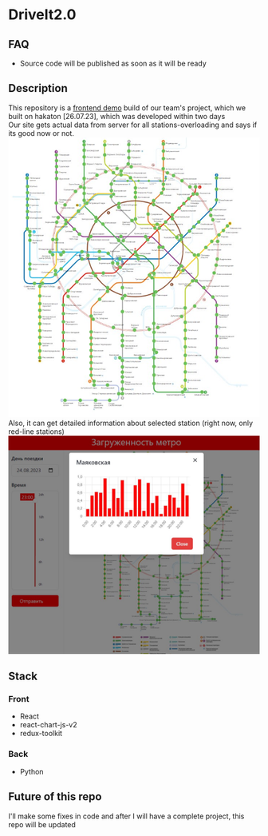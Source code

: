 # DriveIt2.0
## FAQ
- Source code will be published as soon as it will be ready

## Description
This repository is a [frontend demo](https://k372470.github.io/driveIt2.0) build of our team's project, which we built on hakaton \[26.07.23\], which was developed within two days
</br>
Our site gets actual data from server for all stations-overloading and says if its good now or not.
![image-all](images/all-stations.jpg)
Also, it can get detailed information about selected station (right now, only red-line stations)
![image-details](images/station-details.jpg)

## Stack

### Front
 - React
 - react-chart-js-v2
 - redux-toolkit

### Back
 - Python

## Future of this repo
I'll make some fixes in code and after I will have a complete project, this repo will be updated
